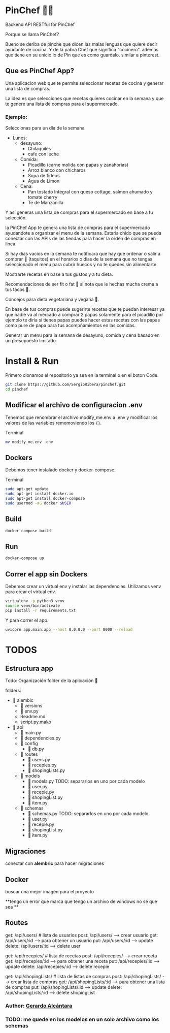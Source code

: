 # PinChef 👨‍🍳
Backend API RESTful for PinChef

Porque se llama PinChef?

Bueno se deriba de pinche que dicen las malas lenguas que quiere decir ayudante de cocina. 
Y de la pabra Chef que significa "cocinero".
ademas que tiene en su unicio lo de Pin que es como guardalo. similar a pinterest.

## Que es PinChef App?
Una aplicacion web que te permite seleccionar recetas de cocina y generar una lista de compras.

La idea es que selecciones que recetas quieres cocinar en la semana y que te genere una lista de compras para el supermercado.

### Ejemplo:
Seleccionas para un día de la semana
 - Lunes:
    - desayuno:
        - Chilaquiles
        - cafe con leche
    - Comida:
        - Picadillo (carne molida con papas y zanahorias)
        - Arroz blanco con chicharos
        - Sopa de fideos
        - Agua de Limon
    - Cena:
        - Pan tostado Integral con queso cottage, salmon ahumado y tomate cherry
        - Te de Manzanilla

Y así generas una lista de compras para el supermercado en base a tu selección.

la PinChef App te genera una lista de compras para el supermercado ayudandote a organizar el menu de la semana.
Estaria chido que se pueda conectar con las APIs de las tiendas para hacer la orden de compras en linea. 

Si hay dias vacios en la semana te notificara que hay que ordenar o salir a comprar 🌮 (taquitos) en el horarios o dias de la semana que no tengas seleccionado el menu para cubrir huecos y no te quedes sin alimentarte. 

Mostrarte recetas en base a tus gustos y a tu dieta.

Recomendaciones de ser fit o fat 💪 si nota que le hechas mucha crema a tus tacos 🌮.

Concejos para dieta vegetariana y vegana 🥗.

En base de tus compras puede sugerirte recetas que te puedan interesar ya que nadie va al mercado a comprar 2 papas solamente para el picadillo por ejemplo te diria si tienes papas puedes hacer estas recetas con las papas como pure de papa para tus acompñamientos en las comidas.

Generar un menu para la semana de desayuno, comida y cena basado en un presupuesto limitado.

# Install & Run

Primero clonamos el repositorio ya sea en la terminal o en el boton Code.
    
```bash
git clone https://github.com/SergioRibera/pinchef.git
cd pinchef
```

## Modificar el archivo de configuracion .env 
Tenemos que renombrar el archivo modify_me.env a .env y modificar los valores de las variables remomoviendo los `{}`.

Terminal 

```bash
mv modify_me.env .env
```

## Dockers
Debemos tener instalado docker y docker-compose.

Terminal 
    
```bash
sudo apt-get update
sudo apt-get install docker.io
sudo apt-get install docker-compose
sudo usermod -aG docker $USER
```

## Build 

```bash
docker-compose build
```

## Run 

```bash
docker-compose up
```

## Correr el app sin Dockers

Debemos crear un virtual env y instalar las dependencias.
Utilizamos venv para crear el virtual env. 
    
    
```bash
virtualenv -p python3 venv
source venv/bin/activate
pip install -r requirements.txt
```
Y para correr el app.
 
    
```bash
uvicorn app.main:app --host 0.0.0.0 --port 8000 --reload
```
    

# TODOS

## Estructura app

Todo: Organización folder de la aplicación 🚀




folders:
<!-- PinChef API folder structure -->
- 📁 alembic
    - 📁 versions
    - 🐍 env.py
    - Readme.md
    - script.py.mako
- 📁 api
    - 🐍 main.py
    - 🐍 dependencies.py <!-- dependency -->
    - 📁 config
        - 🐍 db.py 
    - 📁 routes
        - 🐍 users.py
        - 🐍 recepies.py
        - 🐍 shopingLists.py
    - 📁 models
        - 🐍 models.py
        TODO: separarlos en uno por cada modelo
        - 🐍 user.py
        - 🐍 recepie.py
        - 🐍 shopingList.py
        - 🐍 item.py
    - 📁 schemas
        - 🐍 schemas.py
        TODO: separarlos en uno por cada modelo
        - 🐍 user.py
        - 🐍 recepie.py
        - 🐍 shopingList.py
        - 🐍 item.py

## Migraciones

conectar con **alembric** para hacer migraciones 

## Docker

buscar una mejor imagen para el proyecto

**tengo un error que marca que tengo un archivo de windows no se que sea **


## Routes
get: /api/users/  # lista de usuarios
post: /api/users/  --> crear usuario
get: /api/users/:id  --> para obtener un usuario
put: /api/users/:id  --> update
delete: /api/users/:id  --> delete user

get: /api/recepies/  # lista de recetas
post: /api/recepies/  --> crear receta
get: /api/recepies/:id  --> para obtener una receta
put: /api/recepies/:id  --> update
delete: /api/recepies/:id  --> delete recepie

get: /api/shopingLists/  # lista de listas de compras
post: /api/shopingLists/  --> crear lista de compras
get: /api/shopingLists/:id  --> para obtener una lista de compras
put: /api/shopingLists/:id  --> update
delete: /api/shopingLists/:id  --> delete shopingList


### Author: [Gerardo Alcántara](https://github.com/GeraAlcantara)


### TODO: me quede en los modelos en un solo archivo como los schemas